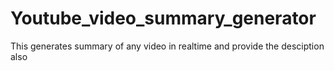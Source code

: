 # Youtube_video_summary_generator
This generates summary of any video in realtime and provide the desciption also
